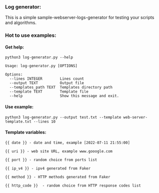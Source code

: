 ### Log generator:

This is a simple sample-webserver-logs-generator for testing your scripts and algorithms.

### Hot to use examples:

#### Get help:

`python3 log-generator.py --help`

```
Usage: log-generator.py [OPTIONS]

Options:
  --lines INTEGER        Lines count
  --output TEXT          Output file
  --templates_path TEXT  Templates directory path
  --template TEXT        Template file
  --help                 Show this message and exit.

```

#### Use example:

`python3 log-generator.py --output test.txt --template web-server-template.txt --lines 10`
 

#### Template variables:

`{{ date }} - date and time, example [2022-07-11 21:55:00]`

`{{ uri }} - web site URL, example www.gooogle.com`

`{{ port }} - random choice from ports list`

`{{ ip_v4 }} - ipv4 generated from Faker`

`{{ method }} - HTTP methods generated from Faker`

`{{ http_code }}  - random choice from HTTP response codes list`
